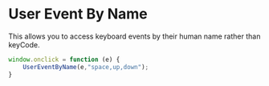 User Event By Name
==================
This allows you to access keyboard events by their human name rather than keyCode.


```javascript
window.onclick = function (e) {
	UserEventByName(e,"space,up,down");
}
```